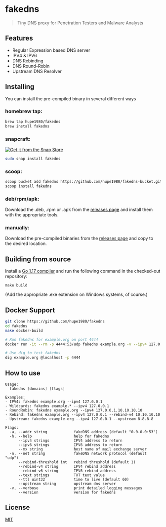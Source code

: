 # fakedns
> Tiny DNS proxy for Penetration Testers and Malware Analysts

## Features
- Regular Expression based DNS server
- IPV4 & IPV6
- DNS Rebinding
- DNS Round-Robin
- Upstream DNS Resolver

## Installing
You can install the pre-compiled binary in several different ways

### homebrew tap:
```bash
brew tap hupe1980/fakedns
brew install fakedns
```

### snapcraft:
[![Get it from the Snap Store](https://snapcraft.io/static/images/badges/en/snap-store-black.svg)](https://snapcraft.io/fakedns)
```bash
sudo snap install fakedns
```

### scoop:
```bash
scoop bucket add fakedns https://github.com/hupe1980/fakedns-bucket.git
scoop install fakedns
```

### deb/rpm/apk:

Download the .deb, .rpm or .apk from the [releases page](https://github.com/hupe1980/fakedns/releases) and install them with the appropriate tools.

### manually:
Download the pre-compiled binaries from the [releases page](https://github.com/hupe1980/fakedns/releases) and copy to the desired location.

## Building from source
Install a [Go 1.17 compiler](https://golang.org/dl) and run the following command in the checked-out repository:
```
make build
```

(Add the appropriate .exe extension on Windows systems, of course.)

## Docker Support
```bash
git clone https://github.com/hupe1980/fakedns
cd fakedns
make docker-build

# Run fakedns for example.org on port 4444
docker run -it --rm -p 4444:53/udp fakedns example.org -v --ipv4 127.0.0.1

# Use dig to test fakedns
dig example.org @localhost -p 4444
```
## How to use
```console
Usage:
  fakedns [domains] [flags]

Examples:
- IPV4: fakedns example.org --ipv4 127.0.0.1
- Wildcards: fakedns example.* --ipv4 127.0.0.1
- RoundRobin: fakedns example.org --ipv4 127.0.0.1,10.10.10.10
- Rebind: fakedns example.org --ipv4 127.0.0.1 --rebind-v4 10.10.10.10
- Upstream: fakedns example.org --ipv4 127.0.0.1 --upstream 8.8.8.8

Flags:
  -a, --addr string            fakeDNS address (default "0.0.0.0:53")
  -h, --help                   help for fakedns
      --ipv4 strings           IPV4 address to return
      --ipv6 strings           IPV6 address to return
      --mx string              host name of mail exchange server
  -n, --net string             fakeDNS network protocol (default "udp")
      --rebind-threshold int   rebind threshold (default 1)
      --rebind-v4 string       IPV4 rebind address
      --rebind-v6 string       IPV6 rebind address
      --text strings           TXT text value
      --ttl uint32             time to live (default 60)
      --upstream string        upstream dns server
  -v, --verbose                print detailed logging messages
      --version                version for fakedns
```

## License
[MIT](LICENCE)
